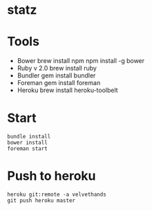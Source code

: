 statz
=====

# Tools
* Bower
    brew install npm
    npm install -g bower
* Ruby v 2.0
    brew install ruby
* Bundler
    gem install bundler
* Foreman
    gem install foreman
* Heroku
    brew install heroku-toolbelt

# Start 
    bundle install
    bower install
    foreman start

# Push to heroku
    heroku git:remote -a velvethands
    git push heroku master
